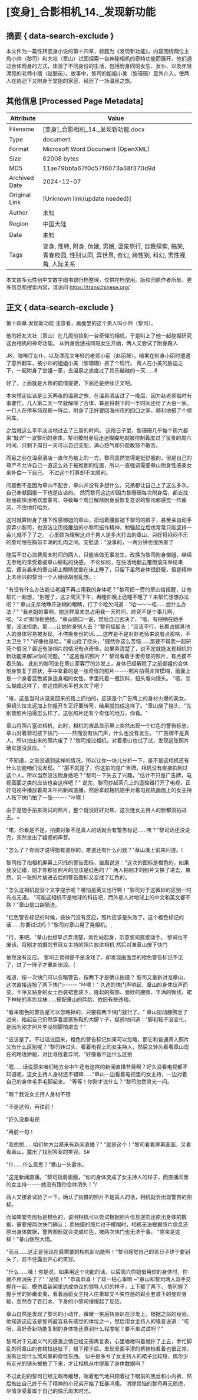 # [变身]_合影相机_14._发现新功能



## 摘要  { data-search-exclude }

<!-- tcd_abstract -->
本文件为一篇性转变身小说的第十四章，标题为《发现新功能》。内容围绕两位主角小帅（黎司）和大壮（章山）试图探索一台神秘相机的奇特功能而展开。他们通过合体附身的方式，体验了不同身份的生活，包括附身同班女生、女仆、以及年轻漂亮的老师小丽（赵丽莜）。故事中，黎司的姐姐小美（黎珊珊）意外介入，使两人在胁迫下又附身于堂姐的家庭，经历了一场温泉之旅。

<!-- tcd_abstract_end -->

## 其他信息 [Processed Page Metadata]

| Attribute       | Value                                  |
|-----------------|----------------------------------------|
| Filename        | [变身]_合影相机_14._发现新功能.docx                             |
| Type            | document                                 |
| Format          | Microsoft Word Document (OpenXML)                               |
| Size            | 62008 bytes                           |
| MD5             | 11ae79bbfa67f0d57f6073a38f370d9d                                  |
| Archived Date   | 2024-12-07                             |
| Original Link   | [Unknown link(update needed)]                         |
| Author          | 未知                               |
| Region          | 中国大陆                               |
| Date            | 未知                                 |
| Tags            | 变身, 性转, 附身, 伪娘, 男娘, 温泉旅行, 自我探索, 搞笑, 青春校园, 性别认同, 异世界, 奇幻, 跨性别, 科幻, 男性视角, 人际关系                                 |

本文由多元性别中文数字图书馆归档整理，仅供存档使用。版权归原作者所有。更多信息和搜索内容，请访问 <https://transchinese.org/>


## 正文 { data-search-exclude }

<!-- tcd_main_text -->
第十四章 发现新功能 注意看，画面里的这个男人叫小帅（黎司）。

他的好友大壮（章山）在几周前捡到一台奇怪的相机，于是叫上了他一起挖掘研究这台相机的神奇功能。 从附身后惩戒同班女生开始，两人又尝试了附身路人

JK、咖啡厅女仆、以及漂亮又年轻的老师小丽（赵丽莜）。结果在附身小丽时遭遇了意外翻车，被小帅的姐姐小美（黎珊珊）抓了个现行。 两人在小美的胁迫之下，一起附身了堂姐一家，去温泉之旅度过了其乐融融的一天......8

好了，上面就是大致的前情提要，下面还是继续正文吧。

本来预定应该是三天两夜的温泉之旅，在温泉酒店过了一晚后，因为赵老师临时有事要忙，几人第二天一早就解除了合体，算是将剩下的一半时间还给了大伯一家。 一行人在停车场观察一阵后，附身了正好要回海州市的四口之家，顺利地搭了个顺风车。

之后就这么平平淡淡地过去了三周的时间。 这段日子里，黎珊珊几乎每个周六都来"敲诈"一波黎司的身体。黎司被附身后迷迷糊糊地就被控制着度过了宝贵的周六时间，只剩下周日一天可以自己支配，满心怨气却只能敢怒不敢言。

而且之前在温泉酒店一直作为被上的一方，黎司虽然觉得是挺舒服的，但是自己的尊严不允许自己一直这么处于被推倒的位置，所以一直强调需要章山附身性感美女来补偿一下自己。 不过这个打算却不太顺利。

问题倒不是因为章山不配合，章山并没有多想什么，兄弟都让自己上了这么多次，自己奉献回报一下也是应该的。 然而黎司这边却因为黎珊珊每次附身后，都去找赵丽莜快活地欢度春宵，导致每个周日解除附身后恢复意识的黎司都感觉一阵疲劳，不住地打哈欠。

这时就算附身了楼下性感御姐的章山，扭动着腰肢褪下黎司的裤子，甚至亲自动手逗弄小黎司，也没法让历经鏖战的小黎司振作精神，勉强起立后也常常只能坚持一会儿就不了了之。 心里颇为理解这对于男人是多大打击的章山，只好将闷闷不乐的黎司埋在胸前丰满的乳肉之间，安慰道："没事的，一两分钟也很厉害了

随后不甘心浪费周末时间的两人，只能当做无事发生，改换为黎司附身御姐，继续无奈地的享受着被章山耕耘的快感。 不论如何，在快活地翻云覆雨滚床单结束后，疲劳袭来的章山闭上眼睛就倒在床上睡了，只留下虽然身体很舒服，但是精神上未尽兴的黎司一个人继续胡思乱想。:

"有没有什么办法能让老姐不再占用我的身体呢？"黎司把一旁的章山给摇醒，让他帮忙一起想，"别睡了，这才周天下午，再睡你晚上还睡不睡了？来帮忙想想办法呗？" 章山无奈地睁开迷糊的眼睛，打了个哈欠问道："哈～～～唔......想什么办法？" "我老姐的事啊，她这样周末总占用我一天时间，终究不是个事儿啊，唉。"2 d"那你拒绝她。"章山随口一说，然后自己否决了，"哦，有把柄在她手里，没法拒绝。那......让她附身别人去？"黎司摇摇头："应该不行，长期占据其他人的身体容易被发现，不停换身份的话......这样是不是对赵老师来说有点那啥，不太卫生？" "好像也是哈。"章山挠了挠头，"既然你这么苦恼......那要不帮我一起研究个情况？最近有张相片的情况有点奇怪，如果弄清楚了，说不定就能发现相机的新功能来解决你的问题。" "这是谁的照片？" 黎司看着手里奇怪的照片，有点摸不着头脑。 此刻的黎司坐在章山家客厅的沙发上，身体已经解除了之前御姐的合体附身恢复了原状，手中拿着的是一张奇怪的照片------照片拍得非常模糊，画面上是一个身着蓝色紧身连身裙的女性，手里托着一瓶饮料，扭头看向镜头。 "噫，怎么糊成这样了，你这拍照水平也太次了吧？

"嗐，这是当时从温泉回来的路上抓拍的，应该是个广告牌上的身材火爆的美女，但镜头拉太远加上你姐开车正好要转弯，结果就拍成这样了。"章山挠了挠头，"先别管照片拍得怎么样了，这张照片还有个奇怪的地方，你看。"

章山将照片塞进相机，此时，相机的液晶显示屏上突然出现一个红色的警告标志，章山对着黎司按下快门------然而没有快门声，什么也没有发生。 "广告牌不是真人，所以拍出来的照片废了？"黎司接过相机，对着章山也试了试，发现这张照片确实是没反应。 '

"不知道，之前没遇到这样的情况，所以让你一块儿分析一下，是不是这相机还有什么功能咱们没发现。" "那不就是了，你这拍的是广告牌，相机没有直接拍到过这个人，所以当然没法附身她吧？"黎司一下失去了兴趣，"估计不只是广告牌，电视画面之类的应该也会这样吧？" 说完，黎司抄起茶几上的遥控器打开了电视，正好电视中播放着周末午间新闻直播，然后拿起相机随手对着电视机画面上的女主持人按下快门拍了一张------ "咔嚓！

由于是随手拍来测试的照片，整个就没好好对焦，这次连女主持人的脸都没拍进去。+

"喏，你看是不是，拍摄对象不是真人的话就会有警告标记......咦？"黎司话还没说完，突然发出了疑惑的声音。

"怎么了？你刚才说得挺有道理的，难道还有什么问题？"章山凑上前来问道。!

黎司指了指相机屏幕上闪烁的警告图标，皱眉说道："这次的图标是橙色的，如果我没记错，刚才你那张照片的应该是红色的？" 两人把刚才的照片又换了进去，果然，另一张照片放进去后的警告图标又变成了红色的。

"怎么这相机就没个文字提示呢？哪怕是英文也行啊！"黎司对于这微妙的区别一时有点无语。 "可能这相机不是地球的科技吧，而外星人对地球上的中文和英文都不熟？"章山信口胡猜道。

"红色警告标记的时候，按快门没有反应，照片应该是失效了。这个橙色标记的话......你要试试吗？"黎司对章山晃了晃相机。,

"行，来吧。"章山也想早点弄清楚，索性站起身，示意黎司直接动手。 黎司也不废话，将刚才拍摄的节目女主持的照片放进相机 然后对准章山按下快门

依然没有反应。 黎司正觉得是不是没戏了，却发现画面里的橙色警告标记不见了，过了一阵子才重新出现。(

难道，按一次快门可以忽略警告，按两下才是确认拍摄？ 黎司又重新对准章山，这次直接连按了两下快门------ "咔嚓！" 久违的快门声响起，章山的身体应声而变。干净又贴身的女士西装裙套装下，隆起的胸部、曼妙的腰肢、丰满的臀线、裙下神秘的黑色丝袜......搭配章山的胖脸，依旧有些违和。

"看来橙色的警告是可以忽略掉的，只要按两下快门就行了。" 章山扭动腰胯走了过来，抬起自己仍然穿着居家拖鞋的大脚丫子，疑惑地问道："脚和鞋子没变化，是因为刚才照片李没把脚拍进去？"

"应该是了。不过话说回来，橙色的警告标记如果可以忽略，那它和普通真人照片又有什么区别呢？"黎司转过头，看着电视上的女主持人，然后又转头看看章山现在的玲珑娇躯，对比寻找着异同，"好像看不出什么区别

"嗯......话说原来咱们地方台中午还有这样的新闻直播节目啊？好久没看电视都不知道呢，这女主持人身材还不错嘛......"章山一边看着电视里的女主持，一边对着自己的身体毛手毛脚起来。 "等等！你刚才说什么？"黎司忽然灵光一闪。

"啊？我说女主持人身材不错

"不是这句，再往前！

"好久没看电视

"再前一句！

"我想想......咱们地方台原来有新闻直播？" "就是这个！"黎司看看屏幕画面，又看看章山，露出了找到答案的笑容。5#

"什......什么意思？"章山一头雾水。

"这是新闻直播。"黎司指着画面，"你的身体变成了女主持人的样子，而直播间里的女主持------她没有跟你合体消失！"/

两人又接着试验了一下，确认了拍摄的照片不是真人的话，相机就会出现警告的图标。

而如果警告图标是橙色的，说明相机可以尝试根据照片信息逆向还原出身体的数据，需要按两次快门确认； 而拍摄的照片过于模糊时，相机无法根据照片信息还原出身体数据，警告图标就会变成红色，按两次快门也无济于事。 "原来是这样！"章山恍然大悟。

"而且......这正是我现在最需要的相机新功能啊！"黎司感觉自己的苦日子终于要到头了，忍不住露出开心的笑容。

"什么......哦！你是说，如果用这个功能的话，以后周六你姐借用你的身体时，你就不用消失了？" "没错！" "恭喜恭喜！了却一桩心事啊 ~"章山和黎司两人双手交握在一起，模仿着新闻里达成协议的领导人们的样子，上下颠了两下。 黎司握了握手里的娇嫩柔荑，看着面前女主持人庄重却又不失性感的职业套装下的曼妙身躯，忽然吞了吞口水，下身的小黎司慢慢起了反应。

章山自然是发现了黎司的小动作，微微一笑后转身趴在沙发上，根据之前的经验，他知道这应该是黎司最容易有感觉的体位之一，然后用女主持人的嗓音说道："哎呀，真好奇新功能复制的身体能还原到什么程度呢？要不来试试吧？"

黎司对于兄弟义气的感激之情已经无需再言表，心里嗷嗷叫着就扑了上去，手忙脚乱的将章山的套裙拉链扯下，褪下裙子后，发现里面平滑的裤袜档看着也很正常，没有出现什么煞风景的奇怪东西。 似乎是多亏了女主持人的裙子比较短，偶尔少有走光的镜头被拍了下来，才让相机从中提取了身体数据吗？

不过此刻的黎司已经无暇再细想，喘着粗气地只顾着扯下眼前的黑丝和小内裤，然后掏出自己终于有了精神的小兄弟开始了狂暴鸿儒。 消除烦恼的黎司再无顾虑，尽情享受着属于自己的快乐周末时光。
<!-- tcd_main_text_end -->

